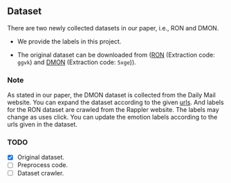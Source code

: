 ## Dataset
There are two newly collected datasets in our paper, i.e., RON and DMON. 

- We provide the labels in this project. 

- The original dataset can be downloaded from ([RON](https://pan.baidu.com/s/1K8G1Lz6cwMMTyFCcllEs2w) (Extraction code: ```ggvk```) and [DMON](https://pan.baidu.com/s/1zBYExyy0gVuIC2D0i-axkw) (Extraction code: ```5xge```)). 


### Note
As stated in our paper, the DMON dataset is collected from the Daily Mail website. 
You can expand the dataset according to the given [urls]().
And labels for the RON dataset are crawled from the Rappler website. The labels may change as uses click. You can update the emotion labels according to the urls given in the dataset.

### TODO
- [x] Original dataset.
- [ ] Preprocess code.
- [ ] Dataset crawler. 
